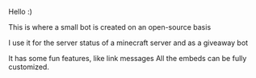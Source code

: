Hello :) 

This is where a small bot is created on an open-source basis

I use it for the server status of a minecraft server and as a giveaway bot 

It has some fun features, like link messages
All the embeds can be fully customized.



